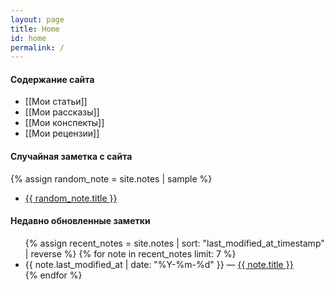 ```yaml
---
layout: page
title: Home
id: home
permalink: /
---
```


#### Содержание сайта
- [[Мои статьи]]
- [[Мои рассказы]]
- [[Мои конспекты]]
- [[Мои рецензии]]

#### Случайная заметка с сайта

{% assign random_note = site.notes | sample %}

- <a href="{{ random_note.url }}" class="internal-link">{{ random_note.title }}</a>

#### Недавно обновленные заметки

<ul>
  {% assign recent_notes = site.notes | sort: "last_modified_at_timestamp" | reverse %}
  {% for note in recent_notes limit: 7 %}
    <li>
      {{ note.last_modified_at | date: "%Y-%m-%d" }} — <a class="internal-link" href="{{ site.baseurl }}{{ note.url }}">{{ note.title }}</a>
    </li>
  {% endfor %}
</ul>

<style>
  .wrapper {
    max-width: 46em;
  }
</style>
